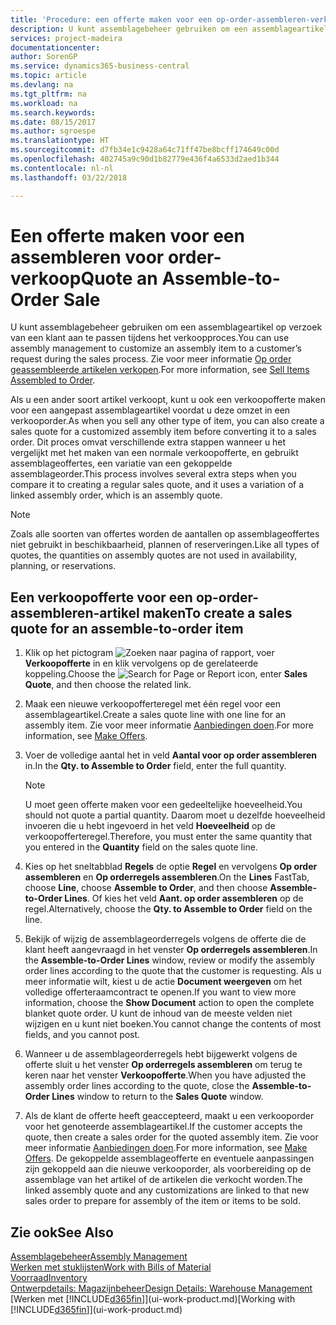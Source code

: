 ```yaml
---
title: 'Procedure: een offerte maken voor een op-order-assembleren-verkoop | Microsoft Docs'
description: U kunt assemblagebeheer gebruiken om een assemblageartikel op verzoek van een klant aan te passen tijdens het verkoopproces.
services: project-madeira
documentationcenter: 
author: SorenGP
ms.service: dynamics365-business-central
ms.topic: article
ms.devlang: na
ms.tgt_pltfrm: na
ms.workload: na
ms.search.keywords: 
ms.date: 08/15/2017
ms.author: sgroespe
ms.translationtype: HT
ms.sourcegitcommit: d7fb34e1c9428a64c71ff47be8bcff174649c00d
ms.openlocfilehash: 402745a9c90d1b82779e436f4a6533d2aed1b344
ms.contentlocale: nl-nl
ms.lasthandoff: 03/22/2018

---
```

# <a name="quote-an-assemble-to-order-sale"></a><span data-ttu-id="6482d-103">Een offerte maken voor een assembleren voor order-verkoop</span><span class="sxs-lookup"><span data-stu-id="6482d-103">Quote an Assemble-to-Order Sale</span></span>
<span data-ttu-id="6482d-104">U kunt assemblagebeheer gebruiken om een assemblageartikel op verzoek van een klant aan te passen tijdens het verkoopproces.</span><span class="sxs-lookup"><span data-stu-id="6482d-104">You can use assembly management to customize an assembly item to a customer’s request during the sales process.</span></span> <span data-ttu-id="6482d-105">Zie voor meer informatie [Op order geassembleerde artikelen verkopen](assembly-how-to-sell-items-assembled-to-order.md).</span><span class="sxs-lookup"><span data-stu-id="6482d-105">For more information, see [Sell Items Assembled to Order](assembly-how-to-sell-items-assembled-to-order.md).</span></span>  

<span data-ttu-id="6482d-106">Als u een ander soort artikel verkoopt, kunt u ook een verkoopofferte maken voor een aangepast assemblageartikel voordat u deze omzet in een verkooporder.</span><span class="sxs-lookup"><span data-stu-id="6482d-106">As when you sell any other type of item, you can also create a sales quote for a customized assembly item before converting it to a sales order.</span></span> <span data-ttu-id="6482d-107">Dit proces omvat verschillende extra stappen wanneer u het vergelijkt met het maken van een normale verkoopofferte, en gebruikt assemblageoffertes, een variatie van een gekoppelde assemblageorder.</span><span class="sxs-lookup"><span data-stu-id="6482d-107">This process involves several extra steps when you compare it to creating a regular sales quote, and it uses a variation of a linked assembly order, which is an assembly quote.</span></span>

> [!NOTE]  
>  <span data-ttu-id="6482d-108">Zoals alle soorten van offertes worden de aantallen op assemblageoffertes niet gebruikt in beschikbaarheid, plannen of reserveringen.</span><span class="sxs-lookup"><span data-stu-id="6482d-108">Like all types of quotes, the quantities on assembly quotes are not used in availability, planning, or reservations.</span></span>  

## <a name="to-create-a-sales-quote-for-an-assemble-to-order-item"></a><span data-ttu-id="6482d-109">Een verkoopofferte voor een op-order-assembleren-artikel maken</span><span class="sxs-lookup"><span data-stu-id="6482d-109">To create a sales quote for an assemble-to-order item</span></span>  
1.  <span data-ttu-id="6482d-110">Klik op het pictogram ![Zoeken naar pagina of rapport](media/ui-search/search_small.png "pictogram Zoeken naar pagina of rapport"), voer **Verkoopofferte** in en klik vervolgens op de gerelateerde koppeling.</span><span class="sxs-lookup"><span data-stu-id="6482d-110">Choose the ![Search for Page or Report](media/ui-search/search_small.png "Search for Page or Report icon") icon, enter **Sales Quote**, and then choose the related link.</span></span>  
2.  <span data-ttu-id="6482d-111">Maak een nieuwe verkoopofferteregel met één regel voor een assemblageartikel.</span><span class="sxs-lookup"><span data-stu-id="6482d-111">Create a sales quote line with one line for an assembly item.</span></span> <span data-ttu-id="6482d-112">Zie voor meer informatie [Aanbiedingen doen](sales-how-make-offers.md).</span><span class="sxs-lookup"><span data-stu-id="6482d-112">For more information, see [Make Offers](sales-how-make-offers.md).</span></span>  
3.  <span data-ttu-id="6482d-113">Voer de volledige aantal het in veld **Aantal voor op order assembleren** in.</span><span class="sxs-lookup"><span data-stu-id="6482d-113">In the **Qty. to Assemble to Order** field, enter the full quantity.</span></span>

    > [!NOTE]  
    >  <span data-ttu-id="6482d-114">U moet geen offerte maken voor een gedeeltelijke hoeveelheid.</span><span class="sxs-lookup"><span data-stu-id="6482d-114">You should not quote a partial quantity.</span></span> <span data-ttu-id="6482d-115">Daarom moet u dezelfde hoeveelheid invoeren die u hebt ingevoerd in het veld **Hoeveelheid** op de verkoopofferteregel.</span><span class="sxs-lookup"><span data-stu-id="6482d-115">Therefore, you must enter the same quantity that you entered in the **Quantity** field on the sales quote line.</span></span>  

4.  <span data-ttu-id="6482d-116">Kies op het sneltabblad **Regels** de optie **Regel** en vervolgens **Op order assembleren** en **Op orderregels assembleren**.</span><span class="sxs-lookup"><span data-stu-id="6482d-116">On the **Lines** FastTab, choose **Line**, choose **Assemble to Order**, and then choose **Assemble-to-Order Lines**.</span></span> <span data-ttu-id="6482d-117">Of kies het veld **Aant. op order assembleren** op de regel.</span><span class="sxs-lookup"><span data-stu-id="6482d-117">Alternatively, choose the **Qty. to Assemble to Order** field on the line.</span></span>  
5.  <span data-ttu-id="6482d-118">Bekijk of wijzig de assemblageorderregels volgens de offerte die de klant heeft aangevraagd in het venster **Op orderregels assembleren**.</span><span class="sxs-lookup"><span data-stu-id="6482d-118">In the **Assemble-to-Order Lines** window, review or modify the assembly order lines according to the quote that the customer is requesting.</span></span> <span data-ttu-id="6482d-119">Als u meer informatie wilt, kiest u de actie **Document weergeven** om het volledige offerteraamcontract te openen.</span><span class="sxs-lookup"><span data-stu-id="6482d-119">If you want to view more information, choose the **Show Document** action to open the complete blanket quote order.</span></span> <span data-ttu-id="6482d-120">U kunt de inhoud van de meeste velden niet wijzigen en u kunt niet boeken.</span><span class="sxs-lookup"><span data-stu-id="6482d-120">You cannot change the contents of most fields, and you cannot post.</span></span>  
6.  <span data-ttu-id="6482d-121">Wanneer u de assemblageorderregels hebt bijgewerkt volgens de offerte sluit u het venster **Op orderregels assembleren** om terug te keren naar het venster **Verkoopofferte**.</span><span class="sxs-lookup"><span data-stu-id="6482d-121">When you have adjusted the assembly order lines according to the quote, close the **Assemble-to-Order Lines** window to return to the **Sales Quote** window.</span></span>  
7.  <span data-ttu-id="6482d-122">Als de klant de offerte heeft geaccepteerd, maakt u een verkooporder voor het genoteerde assemblageartikel.</span><span class="sxs-lookup"><span data-stu-id="6482d-122">If the customer accepts the quote, then create a sales order for the quoted assembly item.</span></span> <span data-ttu-id="6482d-123">Zie voor meer informatie [Aanbiedingen doen](sales-how-make-offers.md).</span><span class="sxs-lookup"><span data-stu-id="6482d-123">For more information, see [Make Offers](sales-how-make-offers.md).</span></span> <span data-ttu-id="6482d-124">De gekoppelde assemblageofferte en eventuele aanpassingen zijn gekoppeld aan die nieuwe verkooporder, als voorbereiding op de assemblage van het artikel of de artikelen die verkocht worden.</span><span class="sxs-lookup"><span data-stu-id="6482d-124">The linked assembly quote and any customizations are linked to that new sales order to prepare for assembly of the item or items to be sold.</span></span>  

## <a name="see-also"></a><span data-ttu-id="6482d-125">Zie ook</span><span class="sxs-lookup"><span data-stu-id="6482d-125">See Also</span></span>  
[<span data-ttu-id="6482d-126">Assemblagebeheer</span><span class="sxs-lookup"><span data-stu-id="6482d-126">Assembly Management</span></span>](assembly-assemble-items.md)  
[<span data-ttu-id="6482d-127">Werken met stuklijsten</span><span class="sxs-lookup"><span data-stu-id="6482d-127">Work with Bills of Material</span></span>](inventory-how-work-BOMs.md)  
[<span data-ttu-id="6482d-128">Voorraad</span><span class="sxs-lookup"><span data-stu-id="6482d-128">Inventory</span></span>](inventory-manage-inventory.md)  
[<span data-ttu-id="6482d-129">Ontwerpdetails: Magazijnbeheer</span><span class="sxs-lookup"><span data-stu-id="6482d-129">Design Details: Warehouse Management</span></span>](design-details-warehouse-management.md)  
<span data-ttu-id="6482d-130">[Werken met [!INCLUDE[d365fin](includes/d365fin_md.md)]](ui-work-product.md)</span><span class="sxs-lookup"><span data-stu-id="6482d-130">[Working with [!INCLUDE[d365fin](includes/d365fin_md.md)]](ui-work-product.md)</span></span>

